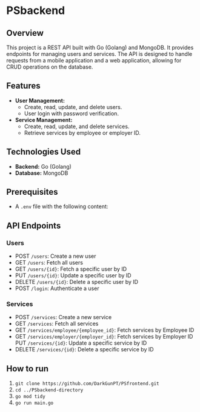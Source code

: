 # PSbackend

## Overview
This project is a REST API built with Go (Golang) and MongoDB. It provides endpoints for managing users and services. The API is designed to handle requests from a mobile application and a web application, allowing for CRUD operations on the database.

## Features
- **User Management:**
  - Create, read, update, and delete users.
  - User login with password verification.
- **Service Management:**
  - Create, read, update, and delete services.
  - Retrieve services by employee or employer ID.

## Technologies Used
- **Backend:** Go (Golang)
- **Database:** MongoDB

## Prerequisites
- A `.env` file with the following content: 

## API Endpoints

### Users
- POST `/users`: Create a new user
- GET `/users`: Fetch all users
- GET `/users/{id}`: Fetch a specific user by ID
- PUT `/users/{id}`: Update a specific user by ID
- DELETE `/users/{id}`: Delete a specific user by ID
- POST `/login`: Authenticate a user

### Services
- POST `/services`: Create a new service
- GET `/services`: Fetch all services
- GET `/services/employee/{employee_id}`: Fetch services by Employee ID
- GET `/services/employer/{employer_id}`: Fetch services by Employer ID
PUT `/services/{id}`: Update a specific service by ID
- DELETE `/services/{id}`: Delete a specific service by ID

## How to run 
1. `git clone https://github.com/DarkGunPT/PSfrontend.git`
2. `cd ../PSbackend-directory`
3. `go mod tidy`
4. `go run main.go`